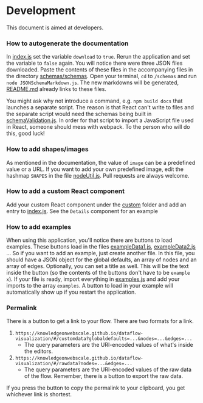# Development

This document is aimed at developers.

### How to autogenerate the documentation

In [index.js](src/index.js) set the variable `download` to `true`. Rerun the application and set the variable to `false`
again. You will notice there were three JSON files downloaded. Paste the contents of these files in the accompanying
files in the directory [schemas/schemas](schemas/schemas). Open your terminal, `cd` to `/schemas` and
run `node JSONSchemaMarkdown.js`. The new markdowns will be generated, [README.md](README.md) already links to these
files.

You might ask why not introduce a command, e.g. `npm build docs` that launches a separate script. The reason is that
React can't write to files and the separate script would need the schemas being built
in [schemaValidation.js](src/lib/schemaValidation.js). In order for that script to import a JavaScript file used in 
React, someone should mess with webpack. To the person who will do this, good luck!

### How to add shapes/images

As mentioned in the documentation, the value of `image` can be a predefined value or a URL. If you want to add your own
predefined
image, edit the hashmap `SHAPES` in the file [nodeUtil.js](./src/components/node/nodeUtil.js). Pull requests are always
welcome.

### How to add a custom React component

Add your custom React component under the [custom](./src/components/custom/) folder and add an entry to [index.js](./src/components/custom/index.js).
See the `Details` component for an example

### How to add examples

When using this application, you'll notice there are buttons to load examples. These buttons load in the
files [exampleData1.js](./src/data/examples/exampleData1.js), [exampleData2.js](./src/data/examples/exampleData2.js) ...
So if you want to
add
an example, just create another file. In this file, you should have a JSON object for the global defaults, an array of
nodes
and an array of edges. Optionally, you can set a title as well. This will be the text inside the button (so the contents
of the buttons don't have to be `example x`). If your file is ready, import everything
in [examples.js](./src/data/examples.js) and add your imports to the array `examples`. A button to load in
your example will automatically show up if you restart the application.

### Permalink

There is a button to get a link to your flow. There are two formats for a link.

1) `https://knowledgeonwebscale.github.io/dataflow-visualization/#/customdata?globaldefaults=...&nodes=...&edges=...`
    * The query parameters are the URI-encoded values of what's inside the editors.
2) `https://knowledgeonwebscale.github.io/dataflow-visualization/#/rawdata?nodes=...&edges=...`
    * The query parameters are the URI-encoded values of the raw data of the flow. Remember, there is a button to export
      the raw data.

If you press the button to copy the permalink to your clipboard, you get whichever link is shortest. 

